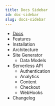 ```yaml
---
title: Docs Sidebar
id: doc-sidebar
slug: docs-sidebar
---
```

- <a href="/docs" class="opacity-30 text-dark-blue bg-none"><i class="fa fa-fw opacity-0 mr-2"></i>Docs</a>
- <g-link to="/docs/features"><i class="fa fa-fw fa-check-square mr-2"></i>Features</g-link>
- <g-link to="/docs/installation"><i class="fa fa-fw fa-sign-in mr-2"></i>Installation</g-link>  
- <g-link to="/docs/architecture"><i class="fa fa-fw fa-cogs mr-2"></i>Architecture</g-link>
- <g-link to="/docs/generator"><i class="fa fa-fw fa-laptop mr-2"></i>Site Generator</g-link>
    - <g-link  v-bind:class="{ visible: $route.path.includes('/docs/') && $route.path.includes('generator') }" to="/docs/models">Data Models</g-link>
- <g-link to="/docs/serverless-api"><i class="fa fa-fw fa-server mr-2"></i>Serverless API</g-link>
    - <g-link  v-bind:class="{ visible: $route.path.includes('/docs/') && $route.path.includes('api') }" to="/docs/auth-api">Authentication</g-link>
    - <g-link  v-bind:class="{ visible: $route.path.includes('/docs/') && $route.path.includes('api') }" to="/docs/analytics-api">Analytics</g-link>
    - <g-link  v-bind:class="{ visible: $route.path.includes('/docs/') && $route.path.includes('api') }" to="/docs/content-api">Content</g-link>  
    - <g-link  v-bind:class="{ visible: $route.path.includes('/docs/') && $route.path.includes('api') }" to="/docs/checkout-api">Checkout</g-link> 
    - <g-link  v-bind:class="{ visible: $route.path.includes('/docs/') && $route.path.includes('api') }" to="/docs/webhooks-api">WebHooks</g-link>   
- <g-link to="/docs/changelog"><i class="fa fa-fw fa-book mr-2"></i>Changelog</g-link>
